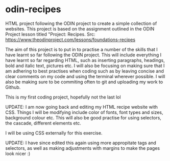 # odin-recipes
HTML project following the ODIN project to create a simple collection of websites. 
This project is based on the assignment outlined in the ODIN Project lesson titled 
"Project: Recipes. Src: https://www.theodinproject.com/lessons/foundations-recipes

The aim of this project is to put in to practise a number of the skills that I have learnt
so far following the ODIN project. This will include everything I have 
learnt so far regarding HTML, such as inserting paragraphs, headings, 
bold and italic text, pictures etc. I will also be focusing on making
sure that I am adhering to best practises when coding such as by leaving
concise and clear comments on my code and using the terminal wherever
possible. I will also be making sure to be commiting often to git and
uploading my work to Github.

This is my first coding project, hopefully not the last lol 

UPDATE:
I am now going back and editing my HTML recipe website with CSS. 
Things I will be modifying include color of fonts, font types and sizes, 
background colour etc. This will also be good practise for using selectors,
the cascade, different elements etc. 

I will be using CSS externally for this exercise. 

UPDATE:
I have since edited this again using more appropitate tags and selectors, as well as making
adjustments with margins to make the pages look nicer :)
